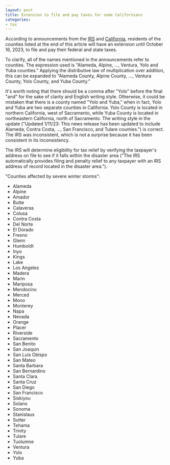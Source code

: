 ```yaml
---
layout: post
title: Extension to file and pay taxes for some Californians
categories:
- tax
---
```


According to announcements from the
[IRS](https://www.irs.gov/newsroom/irs-california-storm-victims-qualify-for-tax-relief-april-18-deadline-other-dates-extended-to-may-15)
and
[California](https://www.ftb.ca.gov/file/when-to-file/Emergency-tax-relief.html),
residents of the counties listed at the end of this article will have an extension until October 16, 2023, to file and pay their federal and state taxes.

To clarify, all of the names mentioned in the announcements refer to counties. The expression used is "Alameda, Alpine, ..., Ventura, Yolo and Yuba counties." Applying the distributive law of multiplication over addition, this can be expanded to "Alameda County, Alpine County, ..., Ventura County, Yolo County, and Yuba County."

It's worth noting that there should be a comma after "Yolo" before the final "and" for the sake of clarity and English writing style. Otherwise, it could be mistaken that there is a county named "Yolo and Yuba," when in fact, Yolo and Yuba are two separate counties in California. Yolo County is located in northern California, west of Sacramento, while Yuba County is located in northeastern California, north of Sacramento. The writing style in the update ("Updated 1/11/23: This news release has been updated to include Alameda, Contra Costa, ..., San Francisco, and Tulare counties.") is correct. The IRS was inconsistent, which is not a surprise because it has been consistent in its inconsistency.

The IRS will determine eligibility for tax relief by verifying the taxpayer's address on file to see if it falls within the disaster area ("The IRS automatically provides filing and penalty relief to any taxpayer with an IRS address of record located in the disaster area.").

"Counties affected by severe winter storms":
- Alameda
- Alpine
- Amador
- Butte
- Calaveras
- Colusa
- Contra Costa
- Del Norte
- El Dorado
- Fresno
- Glenn
- Humboldt
- Inyo
- Kings
- Lake
- Los Angeles
- Madera
- Marin
- Mariposa
- Mendocino
- Merced
- Mono
- Monterey
- Napa
- Nevada
- Orange
- Placer
- Riverside
- Sacramento
- San Benito
- San Joaquin
- San Luis Obispo
- San Mateo
- Santa Barbara
- San Bernardino
- Santa Clara
- Santa Cruz
- San Diego
- San Francisco
- Siskiyou
- Solano
- Sonoma
- Stanislaus
- Sutter
- Tehama
- Trinity
- Tulare
- Tuolumne
- Ventura
- Yolo
- Yuba
